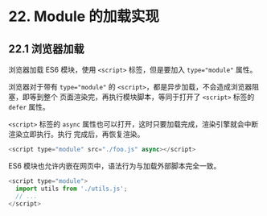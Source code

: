 # 22. Module 的加载实现

## 22.1 浏览器加载

浏览器加载 ES6 模块，使用 `<script>` 标签，但是要加入 `type="module"` 属性。    

浏览器对于带有 `type="module"` 的 `<script>`，都是异步加载，不会造成浏览器阻塞，即等到整个
页面渲染完，再执行模块脚本，等同于打开了 `<script>` 标签的 `defer` 属性。   

`<script>` 标签的 `async` 属性也可以打开，这时只要加载完成，渲染引擎就会中断渲染立即执行。执行
完成后，再恢复渲染。    

```js
<script type="module" src="./foo.js" async></script>
```    

ES6 模块也允许内嵌在网页中，语法行为与加载外部脚本完全一致。    

```js
<script type="module">
  import utils from './utils.js';
  // ...
</script>
```     



